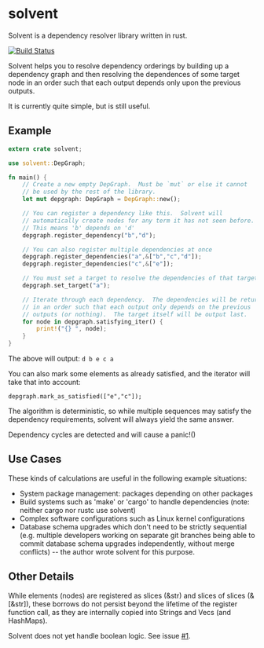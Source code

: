# solvent
Solvent is a dependency resolver library written in rust.

[![Build Status](https://travis-ci.org/mikedilger/solvent.svg?branch=master)](https://travis-ci.org/mikedilger/solvent)

Solvent helps you to resolve dependency orderings by building up a dependency
graph and then resolving the dependences of some target node in an order such
that each output depends only upon the previous outputs.

It is currently quite simple, but is still useful.

## Example

```rust
extern crate solvent;

use solvent::DepGraph;

fn main() {
    // Create a new empty DepGraph.  Must be `mut` or else it cannot
    // be used by the rest of the library.
    let mut depgraph: DepGraph = DepGraph::new();

    // You can register a dependency like this.  Solvent will
    // automatically create nodes for any term it has not seen before.
    // This means 'b' depends on 'd'
    depgraph.register_dependency("b","d");

    // You can also register multiple dependencies at once
    depgraph.register_dependencies("a",&["b","c","d"]);
    depgraph.register_dependencies("c",&["e"]);

    // You must set a target to resolve the dependencies of that target
    depgraph.set_target("a");

    // Iterate through each dependency.  The dependencies will be returned
    // in an order such that each output only depends on the previous
    // outputs (or nothing).  The target itself will be output last.
    for node in depgraph.satisfying_iter() {
        print!("{} ", node);
    }
}
```

The above will output:  `d b e c a`

You can also mark some elements as already satisfied, and the
iterator will take that into account:

```ignore
depgraph.mark_as_satisfied(["e","c"]);
```

The algorithm is deterministic, so while multiple sequences may
satisfy the dependency requirements, solvent will always yield the
same answer.

Dependency cycles are detected and will cause a panic!()

## Use Cases
These kinds of calculations are useful in the following example situations:
* System package management: packages depending on other packages
* Build systems such as 'make' or 'cargo' to handle dependencies
  (note: neither cargo nor rustc use solvent)
* Complex software configurations such as Linux kernel configurations
* Database schema upgrades which don't need to be strictly sequential
  (e.g. multiple developers working on separate git branches being able
  to commit database schema upgrades independently, without merge
  conflicts) -- the author wrote solvent for this purpose.

## Other Details
While elements (nodes) are registered as slices (&str) and slices of
slices (&[&str]), these borrows do not persist beyond the lifetime of
the register function call, as they are internally copied into Strings
and Vecs (and HashMaps).

Solvent does not yet handle boolean logic.  See issue [#1](https://github.com/mikedilger/solvent/issues/1).
